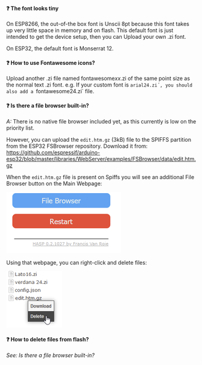 
#### :question: The font looks tiny

On ESP8266, the out-of-the box font is Unscii 8pt because this font takes up very little space in memory and on flash.
This default font is just intended to get the device setup, then you can Upload your own .zi font.

On ESP32, the default font is Monserrat 12.


#### :question: How to use Fontawesome icons?

Upload another .zi file named fontawesome*xx*.zi of the same point size as the normal text .zi font.
e.g. If your custom font is `arial24.zi´, you should also add a `fontawesome24.zi` file.


#### :question: Is there a file browser built-in?

*A:* There is no native file browser included yet, as this currently is low on the priority list.

However, you can upload the `edit.htm.gz` (3kB) file to the SPIFFS partition from the ESP32 FSBrowser repository.
Download it from: https://github.com/espressif/arduino-esp32/blob/master/libraries/WebServer/examples/FSBrowser/data/edit.htm.gz

When the `edit.htm.gz` file is present on Spiffs you will see an additional File Browser button on the Main Webpage:

![HTTP configuration](assets/images/faq/faq_file_browser.png "File Browser")

Using that webpage, you can right-click and delete files:

![HTTP configuration](assets/images/faq/faq_file_delete.png "Delete file")

#### :question: How to delete files from flash?

*See: Is there a file browser built-in?*